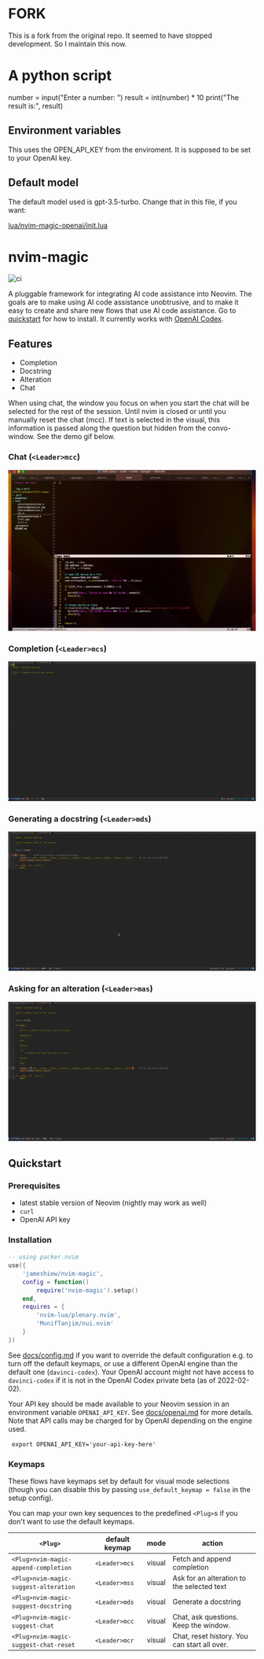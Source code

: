 # FORK

This is a fork from the original repo.
It seemed to have stopped development.
So I maintain this now.

# A python script

number = input("Enter a number: ")
result = int(number) * 10
print("The result is:", result)


## Environment variables

This uses the OPEN_API_KEY from the enviroment. It is supposed to be set to your OpenAI key.

## Default model

The default model used is gpt-3.5-turbo.
Change that in this file, if you want:

[lua/nvim-magic-openai/init.lua](https://github.com/Ricardicus/nvim-magic/blob/master/lua/nvim-magic-openai/init.lua)

# nvim-magic

![ci](https://github.com/jameshiew/nvim-magic/actions/workflows/ci.yml/badge.svg)

A pluggable framework for integrating AI code assistance into Neovim. The goals are to make using AI code assistance unobtrusive, and to make it easy to create and share new flows that use AI code assistance. Go to [quickstart](#quickstart) for how to install. It currently works with [OpenAI Codex](https://openai.com/blog/openai-codex/).

## Features

- Completion
- Docstring
- Alteration
- Chat

When using chat, the window you focus on when you start the chat will be
selected for the rest of the session. Until nvim is closed or until you
manually reset the chat (<Leader>mcc). If text is selected in the visual,
this information is passed along the question but hidden from the convo-window.
See the demo gif below.

### Chat (`<Leader>mcc`)

<img 
	alt='Example of some chatting'
	src='docs/gifs/chat.gif'
	/>

### Completion (`<Leader>mcs`)

<img 
	alt='Example of Python script being generated from a docstring'
	src='docs/gifs/completion.gif'
	/>

### Generating a docstring (`<Leader>mds`)

<img 
	alt='Example of Python function having a docstring generated'
	src='docs/gifs/docstring.gif'
	/>

### Asking for an alteration (`<Leader>mas`)

<img 
	alt='Example of Python function being altered'
	src='docs/gifs/suggest.gif'
	/>

## Quickstart

### Prerequisites

- latest stable version of Neovim (nightly may work as well)
- `curl`
- OpenAI API key

### Installation

```lua
-- using packer.nvim
use({
	'jameshiew/nvim-magic',
	config = function()
		require('nvim-magic').setup()
	end,
	requires = {
		'nvim-lua/plenary.nvim',
		'MunifTanjim/nui.nvim'
	}
})
```

See [docs/config.md](docs/config.md) if you want to override the default configuration e.g. to turn off the default keymaps, or use a different OpenAI engine than the default one (`davinci-codex`). Your OpenAI account might not have access to `davinci-codex` if it is not in the OpenAI Codex private beta (as of 2022-02-02).

Your API key should be made available to your Neovim session in an environment variable `OPENAI_API_KEY`. See [docs/openai.md](docs/openai.md) for more details. Note that API calls may be charged for by OpenAI depending on the engine used.

```shell
 export OPENAI_API_KEY='your-api-key-here'
```

### Keymaps

These flows have keymaps set by default for visual mode selections (though you can disable this by passing `use_default_keymap = false` in the setup config).

You can map your own key sequences to the predefined `<Plug>`s if you don't want to use the default keymaps.

| `<Plug>`                               | default keymap | mode   | action                                       |
| -------------------------------------- | -------------- | ------ | -------------------------------------------- |
| `<Plug>nvim-magic-append-completion`   | `<Leader>mcs`  | visual | Fetch and append completion                  |
| `<Plug>nvim-magic-suggest-alteration`  | `<Leader>mss`  | visual | Ask for an alteration to the selected text   |
| `<Plug>nvim-magic-suggest-docstring`   | `<Leader>mds`  | visual | Generate a docstring                         |
| `<Plug>nvim-magic-suggest-chat`        | `<Leader>mcc`  | visual | Chat, ask questions. Keep the window.        |
| `<Plug>nvim-magic-suggest-chat-reset`  | `<Leader>mcr`  | visual | Chat, reset history. You can start all over. |

